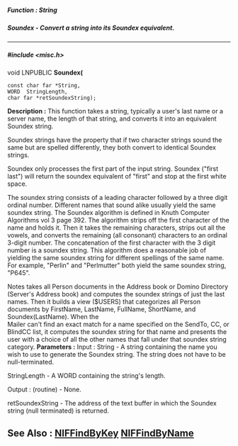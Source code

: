 ##### Function : String
##### Soundex - Convert a string into its Soundex equivalent.
---
##### #include <misc.h>
void LNPUBLIC **Soundex(**

	const char far *String,
	WORD  StringLength,
	char far *retSoundexString);
**Description :**
This function takes a string, typically a user's last name or a server name, 
the length of that string, and converts it into an equivalent Soundex string.

Soundex strings have the property that if two character strings sound the same 
but are spelled differently, they both convert to identical Soundex strings.  

Soundex only processes the first part of the input string. Soundex ("first 
last") will return the soundex equivalent of "first" and stop at the first 
white space. 

The soundex string consists of a leading character followed by a three digit 
ordinal number.  Different names that sound alike usually yield the same 
soundex string.  The Soundex algorithm is defined in Knuth Computer Algorithms 
vol 3 page 392.  The algorithm strips off the first character of the name and 
holds it.  Then it takes the remaining characters, strips out all the vowels, 
and converts the remaining (all consonant) characters to an ordinal 3-digit 
number.  The concatenation of the first character with the 3 digit number is a 
soundex string.  This algorithm does a reasonable job of yielding the same 
soundex string for different spellings of the same name.  For example, "Perlin" 
and "Perlmutter" both yield the same soundex string, "P645".

Notes takes all Person documents in the Address book or Domino Directory 
(Server's Address book) and computes the soundex strings of just the last 
names. Then it builds a view ($USERS) that categorizes all Person documents by 
FirstName, LastName, FullName, ShortName, and Soundex(LastName).  When the  
Mailer can't find an exact match for a name specified on the SendTo, CC, or 
BlindCC list, it computes the soundex string for that name and presents the 
user with a choice of all the other names that fall under that soundex string 
category.
**Parameters :**
Input :
String  -  A string containing the name you wish to use to generate the Soundex string.  The string does not have to be null-terminated.

StringLength  -  A WORD containing the string's length.

Output :
(routine)  -  None.


retSoundexString  -  The address of the text buffer in which the Soundex string (null terminated) is returned.

**See Also :**
[NIFFindByKey](D:/md_files/NIFFindByKey.md)
[NIFFindByName](D:/md_files/NIFFindByName.md)
---
